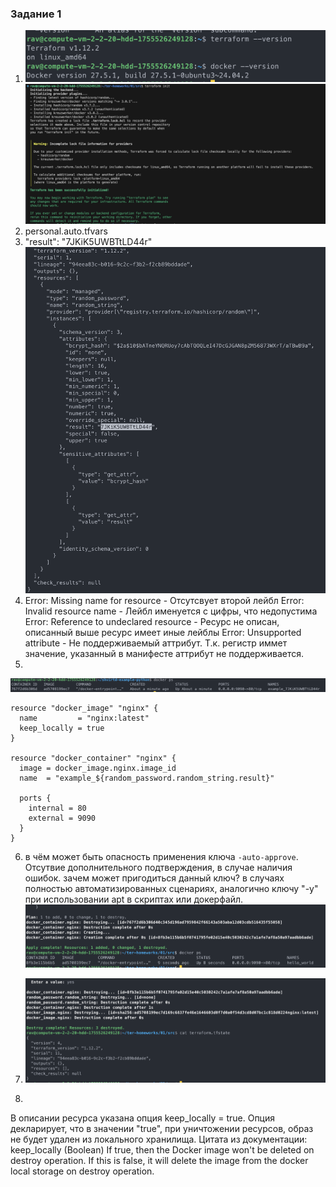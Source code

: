 ### Задание 1

1. ![img](./image1.png) ![img](./image2.png)
2. personal.auto.tfvars
3. "result": "7JKiK5UWBTtLD44r" ![img](./image3.png)
4. Error: Missing name for resource - Отсутсвует второй лейбл
Error: Invalid resource name - Лейбл именуется с цифры, что недопустима
Error: Reference to undeclared resource - Ресурс не описан, описанный выше ресурс имеет иные лейблы
Error: Unsupported attribute - Не поддерживаемый аттрибут. Т.к. регистр иммет значение, указанный в манифесте аттрибут не поддерживается.
5.
![img](./image8.png)
```
resource "docker_image" "nginx" {
  name         = "nginx:latest"
  keep_locally = true
}

resource "docker_container" "nginx" {
  image = docker_image.nginx.image_id
  name  = "example_${random_password.random_string.result}"

  ports {
    internal = 80
    external = 9090
  }
}
```
6. в чём может быть опасность применения ключа  ```-auto-approve```.
Отсутвие дополнительного подтверждения, в случае наличия ошибок.
зачем может пригодиться данный ключ?
в случаях полностью автоматизированных сценариях, аналогично ключу "-y" при использовании apt в скриптах или докерфайл.
![img](./image9.png)

8. ![img](./image10.png)
9. 
В описании ресурса указана опция keep_locally = true. Опция декларирует, что в значении "true", при уничтожении ресурсов, образ не будет удален из локального хранилища.
Цитата из документации:
keep_locally (Boolean) If true, then the Docker image won't be deleted on destroy operation. If this is false, it will delete the image from the docker local storage on destroy operation.



